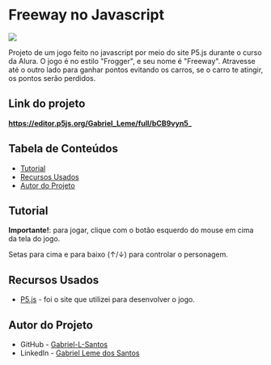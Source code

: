 # Freeway no Javascript
![](./imgs-gifs-readme/freeway-javascript.gif)

Projeto de um jogo feito no javascript por meio do site P5.js durante o curso da Alura. O jogo é no estilo "Frogger", e seu nome é "Freeway". Atravesse até o outro lado para ganhar pontos evitando os carros, se o carro te atingir, os pontos serão perdidos.
## Link do projeto
**https://editor.p5js.org/Gabriel_Leme/full/bCB9vyn5_**

## Tabela de Conteúdos

- [Tutorial](#tutorial)
- [Recursos Usados](#recursos-usados)
- [Autor do Projeto](#autor-do-projeto)
## Tutorial

**Importante!**: para jogar, clique com o botão esquerdo do mouse em cima da tela do jogo.

Setas para cima e para baixo (↑/↓) para controlar o personagem.

## Recursos Usados

- [P5.js](https://p5js.org/) - foi o site que utilizei para desenvolver o jogo.

## Autor do Projeto

- GitHub - [Gabriel-L-Santos](https://github.com/Gabriel-L-Santos)
- LinkedIn - [Gabriel Leme dos Santos](https://www.linkedin.com/in/gabriel-leme-dos-santos/)